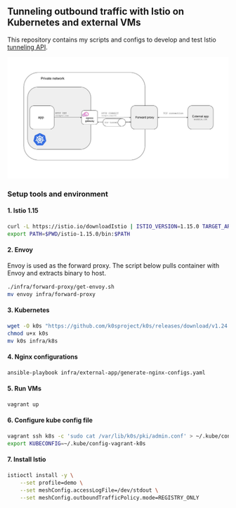 ## Tunneling outbound traffic with Istio on Kubernetes and external VMs

This repository contains my scripts and configs to develop and test Istio [tunneling API](https://istio.io/latest/docs/reference/config/networking/destination-rule/#TrafficPolicy-TunnelSettings).

![tunneling-traffic](docs/solution.jpg)

### Setup tools and environment

#### 1. Istio 1.15
```sh
curl -L https://istio.io/downloadIstio | ISTIO_VERSION=1.15.0 TARGET_ARCH=x86_64 sh -
export PATH=$PWD/istio-1.15.0/bin:$PATH
```

#### 2. Envoy
Envoy is used as the forward proxy. The script below pulls container with Envoy and extracts binary to host.
```sh
./infra/forward-proxy/get-envoy.sh
mv envoy infra/forward-proxy
```

#### 3. Kubernetes
```sh
wget -O k0s "https://github.com/k0sproject/k0s/releases/download/v1.24.4+k0s.0/k0s-v1.24.4+k0s.0-amd64"
chmod u+x k0s
mv k0s infra/k8s
```

#### 4. Nginx configurations
```sh
ansible-playbook infra/external-app/generate-nginx-configs.yaml
```

#### 5. Run VMs
```sh
vagrant up
```

#### 6. Configure kube config file
```sh
vagrant ssh k8s -c 'sudo cat /var/lib/k0s/pki/admin.conf' > ~/.kube/config-vagrant-k0s
export KUBECONFIG=~/.kube/config-vagrant-k0s
```

#### 7. Install Istio
```sh
istioctl install -y \
    --set profile=demo \
    --set meshConfig.accessLogFile=/dev/stdout \
    --set meshConfig.outboundTrafficPolicy.mode=REGISTRY_ONLY
```
